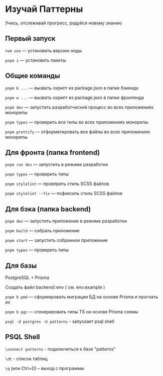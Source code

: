 # Изучай Паттерны

Учись, отслеживай прогресс, радуйся новому знанию


## Первый запуск

```nvm use``` — установить версию ноды

```pnpm i``` — установить пакеты

## Общие команды
```pnpm b ...``` — вызвать скрипт из package.json в папке бэкенда

```pnpm w ...``` — вызвать скрипт из package.json в папке фронтенда

```pnpm dev``` — запустить разработческий процесс во всех приложениях монорепы

```pnpm types``` — проверить все типы во всех приложениях монорепы

```pnpm prettify``` — отформатировать все файлы во всех приложениях монорепы



## Для фронта (папка frontend)


```pnpm run dev``` — запустить в режиме разработки

```pnpm types``` — проверить типы

```pnpm stylelint``` — проверить стиль SCSS файлов

```pnpm stylelint --fix``` — пофиксить стиль SCSS файлов



## Для бэка (папка backend)

```pnpm dev``` — запустить приложение в режиме разработки

```pnpm build``` — собрать приложение

```pnpm start``` — запустить собранное приложение

```pnpm types``` — проверить типы


## Для базы 
PostgreSQL + Prisma

Создать файл backend/.env ( см. env.example )

```pnpm b pmd``` — сформировать миграции БД на основе Prisma и прогнать их

```pnpm b pgc``` — сгенерировать типы TS на основе Prisma схемы

```psql -d postgres -U patterns``` - запускает psql shell


## PSQL Shell

```\connect patterns``` - подключиться к базе "patterns"

```\dt``` - список таблиц

```\q``` (или Ctrl+D) – выход с программы